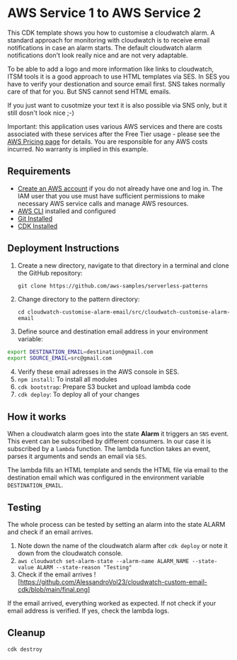 # AWS Service 1 to AWS Service 2

This CDK template shows you how to customise a cloudwatch alarm. A standard approach for monitoring with cloudwatch is to receive email notifications in case an alarm starts. The default cloudwatch alarm notifications don't look really nice and are not very adaptable.

To be able to add a logo and more information like links to cloudwatch, ITSM tools it is a good approach to use HTML templates via SES. In SES you have to verify your destionation and source email first. SNS takes normally care of that for you. But SNS cannot send HTML emails.

If you just want to cusotmize your text it is also possible via SNS only, but it still dosn't look nice ;-)

Important: this application uses various AWS services and there are costs associated with these services after the Free Tier usage - please see the [AWS Pricing page](https://aws.amazon.com/pricing/) for details. You are responsible for any AWS costs incurred. No warranty is implied in this example.

## Requirements

* [Create an AWS account](https://portal.aws.amazon.com/gp/aws/developer/registration/index.html) if you do not already have one and log in. The IAM user that you use must have sufficient permissions to make necessary AWS service calls and manage AWS resources.
* [AWS CLI](https://docs.aws.amazon.com/cli/latest/userguide/install-cliv2.html) installed and configured
* [Git Installed](https://git-scm.com/book/en/v2/Getting-Started-Installing-Git)
* [CDK Installed](https://docs.aws.amazon.com/cdk/latest/guide/getting_started.html)


## Deployment Instructions

1. Create a new directory, navigate to that directory in a terminal and clone the GitHub repository:
    ``` 
    git clone https://github.com/aws-samples/serverless-patterns
    ```
2. Change directory to the pattern directory:
    ```
    cd cloudwatch-customise-alarm-email/src/cloudwatch-customise-alarm-email
    ```

3. Define source and destination email address in your environment variable:

```bash
export DESTINATION_EMAIL=destination@gmail.com
export SOURCE_EMAIL=src@gmail.com
```

4. Verify these email adresses in the AWS console in SES.
5. `npm install`: To install all modules
6. `cdk bootstrap`: Prepare S3 bucket and upload lambda code
7. `cdk deploy`: To deploy all of your changes


## How it works

When a cloudwatch alarm goes into the state **Alarm** it triggers an `SNS` event. This event can be subscribed by different consumers. In our case it is subscribed by a `lambda` function. The lambda function takes an event, parses it arguments and sends an email via `SES`. 

The lambda fills an HTML template and sends the HTML file via email to the destination email which was configured in the environment variable `DESTINATION_EMAIL`. 

## Testing

The whole process can be tested by setting an alarm into the state ALARM and check if an email arrives. 

1. Note down the name of the cloudwatch alarm after `cdk deploy` or note it down from the cloudwatch console.
2. `aws cloudwatch set-alarm-state --alarm-name ALARM_NAME --state-value ALARM --state-reason "Testing" `
3. Check if the email arrives
![https://github.com/AlessandroVol23/cloudwatch-custom-email-cdk/blob/main/final.png]


If the email arrived, everything worked as expected. If not check if your email address is verified. If yes, check the lambda logs.




## Cleanup

```bash
cdk destroy
```
